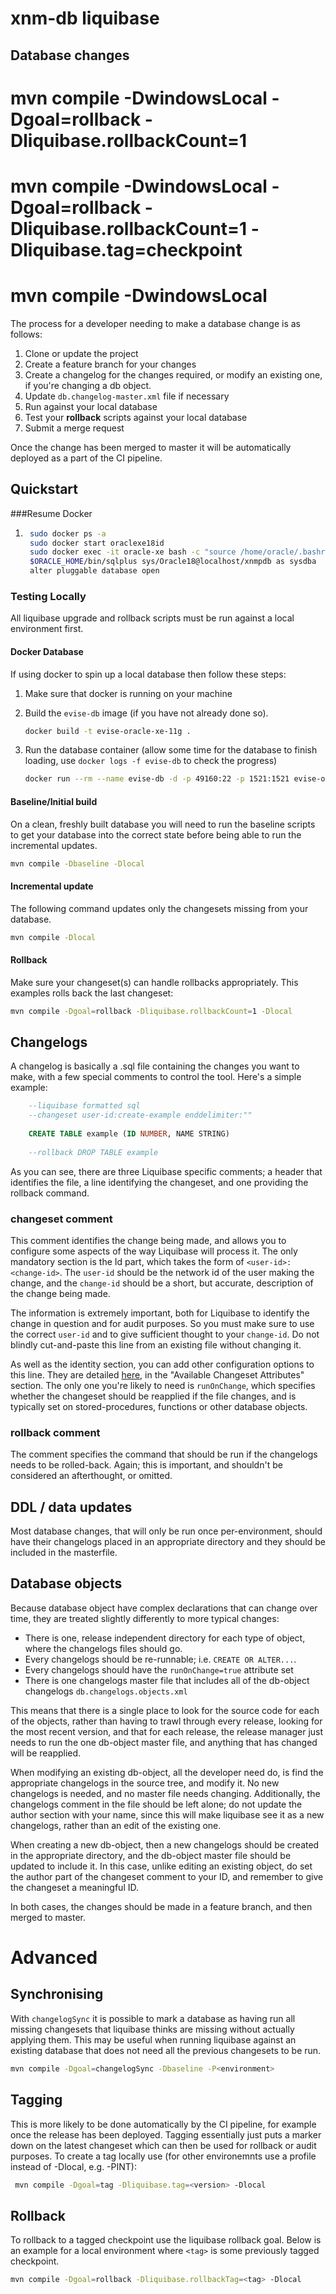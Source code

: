 # xnm-db liquibase

## Database changes

# mvn compile -DwindowsLocal -Dgoal=rollback -Dliquibase.rollbackCount=1
# mvn compile -DwindowsLocal -Dgoal=rollback -Dliquibase.rollbackCount=1 -Dliquibase.tag=checkpoint
# mvn compile -DwindowsLocal


The process for a developer needing to make a database change is as follows:

1. Clone or update the project
1. Create a feature branch for your changes
1. Create a changelog for the changes required, or modify an existing one, if you're changing a db object.
1. Update `db.changelog-master.xml` file if necessary
1. Run against your local database
1. Test your **rollback** scripts against your local database
1. Submit a merge request

Once the change has been merged to master it will be automatically deployed as
a part of the CI pipeline.

## Quickstart

###Resume Docker
1. ```bash
    sudo docker ps -a
    sudo docker start oraclexe18id
    sudo docker exec -it oracle-xe bash -c "source /home/oracle/.bashrc; bash"
    $ORACLE_HOME/bin/sqlplus sys/Oracle18@localhost/xnmpdb as sysdba
    alter pluggable database open
   ```

### Testing Locally
All liquibase upgrade and rollback scripts must be run against a local environment first.

#### Docker Database
If using docker to spin up a local database then follow these steps:

1. Make sure that docker is running on your machine

1. Build the `evise-db` image (if you have not already done so).

    ```bash
    docker build -t evise-oracle-xe-11g .
    ```
    
1. Run the database container (allow some time for the database to finish loading, use `docker logs -f evise-db` to check the progress)

    ```bash
    docker run --rm --name evise-db -d -p 49160:22 -p 1521:1521 evise-oracle-xe-11g
    ```

#### Baseline/Initial build
On a clean, freshly built database you will need to run the baseline scripts to get your database into the correct state before
being able to run the incremental updates.

```bash
mvn compile -Dbaseline -Dlocal
```

#### Incremental update
The following command updates only the changesets missing from your database.

```bash
mvn compile -Dlocal
```

#### Rollback
Make sure your changeset(s) can handle rollbacks appropriately.
This examples rolls back the last changeset:
```bash
mvn compile -Dgoal=rollback -Dliquibase.rollbackCount=1 -Dlocal
```

## Changelogs

A changelog is basically a .sql file containing the changes you want to make, with a few special comments to control
the tool. Here's a simple example:

```sql
    --liquibase formatted sql
    --changeset user-id:create-example enddelimiter:""
    
    CREATE TABLE example (ID NUMBER, NAME STRING)
    
    --rollback DROP TABLE example
```

As you can see, there are three Liquibase specific comments; a header that identifies the file, a line identifying the
changeset, and one providing the rollback command.

### changeset comment

This comment identifies the change being made, and allows you to configure some aspects of the way Liquibase will
process it. The only mandatory section is the Id part, which takes the form of `<user-id>:<change-id>`. The `user-id`
should be the network id of the user making the change, and the `change-id` should be a short, but accurate,
description of the change being made.

The information is extremely important, both for Liquibase to identify the change in question and for audit purposes. So
you must make sure to use the correct `user-id` and to give sufficient thought to your `change-id`. Do not blindly 
cut-and-paste this line from an existing file without changing it.

As well as the identity section, you can add other configuration options to this line. They are detailed
[here](http://www.liquibase.org/documentation/sql_format.html), in the "Available Changeset Attributes" section. The
only one you're likely to need is `runOnChange`, which specifies whether the changeset should be reapplied if the file
changes, and is typically set on stored-procedures, functions or other database objects. 

### rollback comment

The comment specifies the command that should be run if the changelogs needs to be rolled-back. Again; this is important,
and shouldn't be considered an afterthought, or omitted. 

## DDL / data updates

Most database changes, that will only be run once per-environment, should have their changelogs placed in an appropriate 
directory and they should be included in the masterfile.

## Database objects

Because database object have complex declarations that can change over time, they are treated slightly differently to
more typical changes:

- There is one, release independent directory for each type of object, where the changelogs files should go.
- Every changelogs should be re-runnable; i.e. `CREATE OR ALTER...`.
- Every changelogs should have the `runOnChange=true` attribute set
- There is one changelogs master file that includes all of the db-object changelogs `db.changelogs.objects.xml`

This means that there is a single place to look for the source code for each of the objects, rather than having to trawl
through every release, looking for the most recent version, and that for each release, the release manager just needs
to run the one db-object master file, and anything that has changed will be reapplied.

When modifying an existing db-object, all the developer need do, is find the appropriate changelogs in the source tree,
and modify it. No new changelogs is needed, and no master file needs changing. Additionally, the changelogs comment in the
file should be left alone; do not update the author section with your name, since this will make liquibase see it as a
new changelogs, rather than an edit of the existing one.

When creating a new db-object, then a new changelogs should be created in the appropriate directory, and the db-object
master file should be updated to include it. In this case, unlike editing an existing object, do set the author part of
the changeset comment to your ID, and remember to give the changeset a meaningful ID.

In both cases, the changes should be made in a feature branch, and then merged to master.

# Advanced
## Synchronising
With `changelogSync` it is possible to mark a database as having run all missing changesets that liquibase thinks are missing
without actually applying them. This may be useful when running liquibase against an existing database that does not need 
all the previous changesets to be run.

```bash
mvn compile -Dgoal=changelogSync -Dbaseline -P<environment>
```

## Tagging
This is more likely to be done automatically by the CI pipeline, for example once the release has been deployed.
Tagging essentially just puts a marker down on the latest changeset which can then be used for rollback or audit purposes.
To create a tag locally use (for other environemnts use a profile instead of -Dlocal, e.g. -PINT):

```bash
 mvn compile -Dgoal=tag -Dliquibase.tag=<version> -Dlocal
```

## Rollback
To rollback to a tagged checkpoint use the liquibase rollback goal. Below is an example for a local 
environment where `<tag>` is some previously tagged checkpoint.

```bash
mvn compile -Dgoal=rollback -Dliquibase.rollbackTag=<tag> -Dlocal
```
